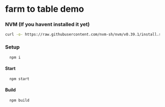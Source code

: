 # farm to table demo

### NVM (If you havent installed it yet)

```bash
curl -o- https://raw.githubusercontent.com/nvm-sh/nvm/v0.39.1/install.sh | bash
```

### Setup

```bash
  npm i
```

#### Start

```bash
  npm start
```

#### Build

```bash
  npm build
```
